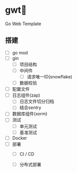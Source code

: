 # gwt🍃
Go Web Template

## 搭建
 -[ ] go mod
 -[ ] gin
    -[ ] 项目结构
    -[ ] 中间件
        -[ ] 请求唯一ID(snowflake)
    -[ ] 数据校验
 -[ ] 配置文件
 -[ ] 日志组件(zap)
    -[ ] 日志文件切分归档
    -[ ] 结合sentry
 -[ ] 数据库组件(xorm)
 -[ ]  测试
     -[ ] 单元测试
     -[ ] 基准测试
 -[ ] Docker
 -[ ] 部署
    -[ ] CI / CD
    -[ ] 分布式部署
  

 
 